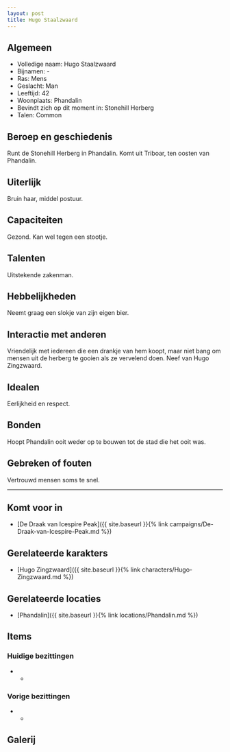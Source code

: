 ```yaml
---
layout: post
title: Hugo Staalzwaard
---
```


## Algemeen
* Volledige naam: Hugo Staalzwaard
* Bijnamen: -
* Ras: Mens
* Geslacht: Man
* Leeftijd: 42
* Woonplaats: Phandalin
* Bevindt zich op dit moment in: Stonehill Herberg
* Talen: Common

## Beroep en geschiedenis
Runt de Stonehill Herberg in Phandalin. Komt uit Triboar, ten oosten van Phandalin.

## Uiterlijk
Bruin haar, middel postuur.

## Capaciteiten
Gezond. Kan wel tegen een stootje.

## Talenten
Uitstekende zakenman.

## Hebbelijkheden
Neemt graag een slokje van zijn eigen bier.

## Interactie met anderen
Vriendelijk met iedereen die een drankje van hem koopt, maar niet bang om mensen uit de herberg te gooien als ze vervelend doen. Neef van Hugo Zingzwaard.

## Idealen
Eerlijkheid en respect.

## Bonden
Hoopt Phandalin ooit weder op te bouwen tot de stad die het ooit was.

## Gebreken of fouten
Vertrouwd mensen soms te snel.

---

## Komt voor in
* [De Draak van Icespire Peak]({{ site.baseurl }}{% link campaigns/De-Draak-van-Icespire-Peak.md %})

## Gerelateerde karakters
* [Hugo Zingzwaard]({{ site.baseurl }}{% link characters/Hugo-Zingzwaard.md %})

## Gerelateerde locaties
* [Phandalin]({{ site.baseurl }}{% link locations/Phandalin.md %})

## Items

### Huidige bezittingen
* -

### Vorige bezittingen
* -

## Galerij
